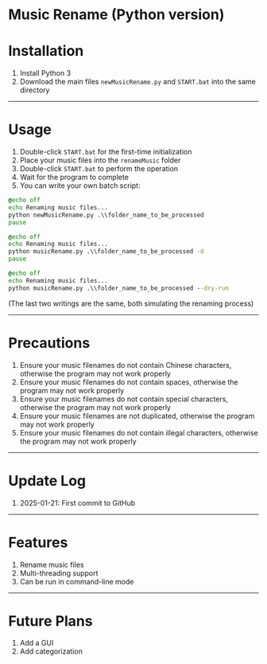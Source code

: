 Music Rename (Python version)
============

# Installation
1. Install Python 3
2. Download the main files `newMusicRename.py` and `START.bat` into the same directory
------

# Usage
1. Double-click `START.bat` for the first-time initialization
2. Place your music files into the `renameMusic` folder
3. Double-click `START.bat` to perform the operation
4. Wait for the program to complete
5. You can write your own batch script:
```bat
@echo off
echo Renaming music files...
python newMusicRename.py .\\folder_name_to_be_processed
pause
```
```bat
@echo off
echo Renaming music files...
python musicRename.py .\\folder_name_to_be_processed -d
pause
```
```bat
@echo off
echo Renaming music files...
python musicRename.py .\\folder_name_to_be_processed --dry-run
```
(The last two writings are the same, both simulating the renaming process)

------

# Precautions
1. Ensure your music filenames do not contain Chinese characters, otherwise the program may not work properly
2. Ensure your music filenames do not contain spaces, otherwise the program may not work properly
3. Ensure your music filenames do not contain special characters, otherwise the program may not work properly
4. Ensure your music filenames are not duplicated, otherwise the program may not work properly
5. Ensure your music filenames do not contain illegal characters, otherwise the program may not work properly
------
 
# Update Log
1. 2025-01-21: First commit to GitHub
------
 
# Features
1. Rename music files
2. Multi-threading support
3. Can be run in command-line mode
------

# Future Plans
1. Add a GUI
2. Add categorization